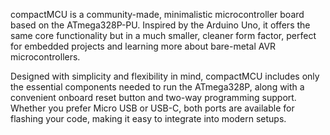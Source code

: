compactMCU is a community-made, minimalistic microcontroller board based on the ATmega328P-PU. Inspired by the Arduino Uno, it offers the same core functionality but in a much smaller, cleaner form factor, perfect for embedded projects and learning more about bare-metal AVR microcontrollers.

Designed with simplicity and flexibility in mind, compactMCU includes only the essential components needed to run the ATmega328P, along with a convenient onboard reset button and two-way programming support. Whether you prefer Micro USB or USB-C, both ports are available for flashing your code, making it easy to integrate into modern setups.
